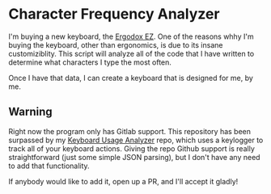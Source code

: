 # Character Frequency Analyzer

I'm buying a new keyboard, the [Ergodox EZ](https://ergodox-ez.com/). One of
the reasons whhy I'm buying the keyboard, other than ergonomics, is due to 
its insane customiziblity. This script will analyze all of the code that I have
written to determine what characters I type the most often.

Once I have that data, I can create a keyboard that is designed for me, by me.

## Warning
Right now the program only has Gitlab support. This repository has been surpassed
by my [Keyboard Usage Analyzer](https://github.com/agupta231/Keyboard-Usage-Analyzer) repo, which
uses a keylogger to track all of your keyboard actions. Giving the repo Github support is really
straightforward (just some simple JSON parsing), but I don't have any need to add that
functionality.

If anybody would like to add it, open up a PR, and I'll accept it gladly!
